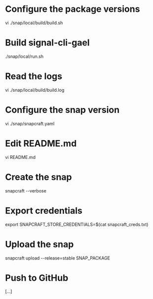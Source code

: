 # Configure the package versions
vi ./snap/local/build/build.sh

# Build signal-cli-gael
./snap/local/run.sh

# Read the logs
vi ./snap/local/build/build.log

# Configure the snap version
vi ./snap/snapcraft.yaml

# Edit README.md
vi README.md

# Create the snap
snapcraft --verbose

# Export credentials
export SNAPCRAFT_STORE_CREDENTIALS=$(cat snapcraft_creds.txt)

# Upload the snap
snapcraft upload --release=stable SNAP_PACKAGE

# Push to GitHub
[...]
